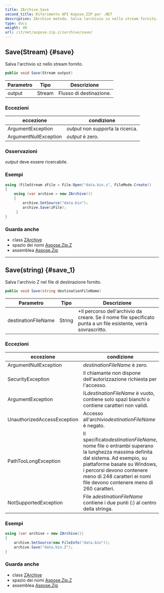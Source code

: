 ```yaml
---
title: ZArchive.Save
second_title: Riferimento API Aspose.ZIP per .NET
description: ZArchive metodo. Salva larchivio xz nello stream fornito.
type: docs
weight: 40
url: /it/net/aspose.zip.z/zarchive/save/
---
```

## Save(Stream) {#save}

Salva l'archivio xz nello stream fornito.

```csharp
public void Save(Stream output)
```

| Parametro | Tipo | Descrizione |
| --- | --- | --- |
| output | Stream | Flusso di destinazione. |

### Eccezioni

| eccezione | condizione |
| --- | --- |
| ArgumentException | *output* non supporta la ricerca. |
| ArgumentNullException | *output* è zero. |

### Osservazioni

*output* deve essere ricercabile.

### Esempi

```csharp
using (FileStream zFile = File.Open("data.bin.z", FileMode.Create))
{
    using (var archive = new ZArchive())
    {
        archive.SetSource("data.bin");
        archive.Save(zFile);
     }
}
```

### Guarda anche

* class [ZArchive](../)
* spazio dei nomi [Aspose.Zip.Z](../../zarchive/)
* assemblea [Aspose.Zip](../../../)

---

## Save(string) {#save_1}

Salva l'archivio Z nel file di destinazione fornito.

```csharp
public void Save(string destinationFileName)
```

| Parametro | Tipo | Descrizione |
| --- | --- | --- |
| destinationFileName | String | +Il percorso dell'archivio da creare. Se il nome file specificato punta a un file esistente, verrà sovrascritto. |

### Eccezioni

| eccezione | condizione |
| --- | --- |
| ArgumentNullException | *destinationFileName* è zero. |
| SecurityException | Il chiamante non dispone dell'autorizzazione richiesta per l'accesso. |
| ArgumentException | IL*destinationFileName* è vuoto, contiene solo spazi bianchi o contiene caratteri non validi. |
| UnauthorizedAccessException | Accesso all'archivio*destinationFileName* è negato. |
| PathTooLongException | Il specificato*destinationFileName*, nome file o entrambi superano la lunghezza massima definita dal sistema. Ad esempio, su piattaforme basate su Windows, i percorsi devono contenere meno di 248 caratteri ei nomi file devono contenere meno di 260 caratteri. |
| NotSupportedException | File a*destinationFileName* contiene i due punti (:) al centro della stringa. |

### Esempi

```csharp
using (var archive = new ZArchive()) 
{
    archive.SetSource(new FileInfo("data.bin"));
    archive.Save("data.bin.Z");
}
```

### Guarda anche

* class [ZArchive](../)
* spazio dei nomi [Aspose.Zip.Z](../../zarchive/)
* assemblea [Aspose.Zip](../../../)


